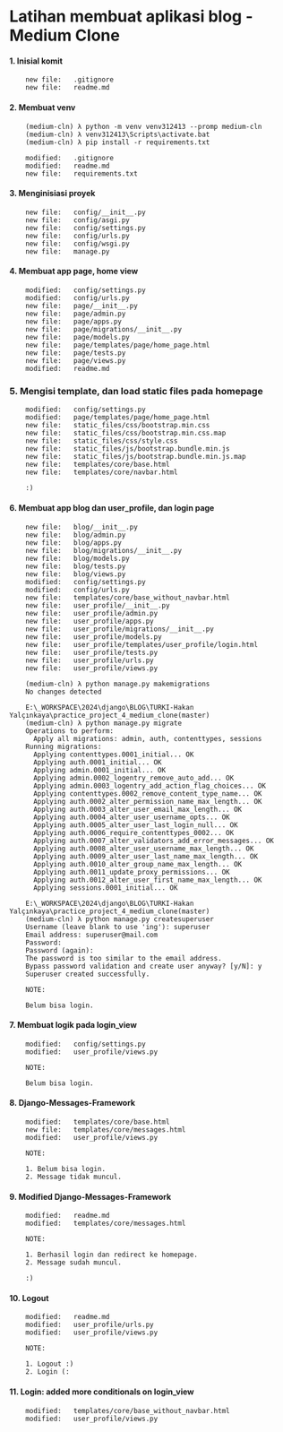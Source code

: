 # Latihan membuat aplikasi blog - Medium Clone


#### 1. Inisial komit

        new file:   .gitignore
        new file:   readme.md

#### 2. Membuat venv

        (medium-cln) λ python -m venv venv312413 --promp medium-cln
        (medium-cln) λ venv312413\Scripts\activate.bat
        (medium-cln) λ pip install -r requirements.txt

        modified:   .gitignore
        modified:   readme.md
        new file:   requirements.txt

#### 3. Menginisiasi proyek

        new file:   config/__init__.py
        new file:   config/asgi.py
        new file:   config/settings.py
        new file:   config/urls.py
        new file:   config/wsgi.py
        new file:   manage.py

#### 4. Membuat app page, home view

        modified:   config/settings.py
        modified:   config/urls.py
        new file:   page/__init__.py
        new file:   page/admin.py
        new file:   page/apps.py
        new file:   page/migrations/__init__.py
        new file:   page/models.py
        new file:   page/templates/page/home_page.html
        new file:   page/tests.py
        new file:   page/views.py
        modified:   readme.md

### 5. Mengisi template, dan load static files pada homepage

        modified:   config/settings.py
        modified:   page/templates/page/home_page.html
        new file:   static_files/css/bootstrap.min.css
        new file:   static_files/css/bootstrap.min.css.map
        new file:   static_files/css/style.css
        new file:   static_files/js/bootstrap.bundle.min.js
        new file:   static_files/js/bootstrap.bundle.min.js.map
        new file:   templates/core/base.html
        new file:   templates/core/navbar.html

        :)

#### 6. Membuat app blog dan user_profile, dan login page

        new file:   blog/__init__.py
        new file:   blog/admin.py
        new file:   blog/apps.py
        new file:   blog/migrations/__init__.py
        new file:   blog/models.py
        new file:   blog/tests.py
        new file:   blog/views.py
        modified:   config/settings.py
        modified:   config/urls.py
        new file:   templates/core/base_without_navbar.html
        new file:   user_profile/__init__.py
        new file:   user_profile/admin.py
        new file:   user_profile/apps.py
        new file:   user_profile/migrations/__init__.py
        new file:   user_profile/models.py
        new file:   user_profile/templates/user_profile/login.html
        new file:   user_profile/tests.py
        new file:   user_profile/urls.py
        new file:   user_profile/views.py

        (medium-cln) λ python manage.py makemigrations
        No changes detected

        E:\_WORKSPACE\2024\django\BLOG\TURKI-Hakan Yalçınkaya\practice_project_4_medium_clone(master)
        (medium-cln) λ python manage.py migrate
        Operations to perform:
          Apply all migrations: admin, auth, contenttypes, sessions
        Running migrations:
          Applying contenttypes.0001_initial... OK
          Applying auth.0001_initial... OK
          Applying admin.0001_initial... OK
          Applying admin.0002_logentry_remove_auto_add... OK
          Applying admin.0003_logentry_add_action_flag_choices... OK
          Applying contenttypes.0002_remove_content_type_name... OK
          Applying auth.0002_alter_permission_name_max_length... OK
          Applying auth.0003_alter_user_email_max_length... OK
          Applying auth.0004_alter_user_username_opts... OK
          Applying auth.0005_alter_user_last_login_null... OK
          Applying auth.0006_require_contenttypes_0002... OK
          Applying auth.0007_alter_validators_add_error_messages... OK
          Applying auth.0008_alter_user_username_max_length... OK
          Applying auth.0009_alter_user_last_name_max_length... OK
          Applying auth.0010_alter_group_name_max_length... OK
          Applying auth.0011_update_proxy_permissions... OK
          Applying auth.0012_alter_user_first_name_max_length... OK
          Applying sessions.0001_initial... OK

        E:\_WORKSPACE\2024\django\BLOG\TURKI-Hakan Yalçınkaya\practice_project_4_medium_clone(master)
        (medium-cln) λ python manage.py createsuperuser
        Username (leave blank to use 'ing'): superuser
        Email address: superuser@mail.com
        Password:
        Password (again):
        The password is too similar to the email address.
        Bypass password validation and create user anyway? [y/N]: y
        Superuser created successfully.

        NOTE:

        Belum bisa login.

#### 7. Membuat logik pada login_view

        modified:   config/settings.py
        modified:   user_profile/views.py

        NOTE:

        Belum bisa login.

#### 8. Django-Messages-Framework

        modified:   templates/core/base.html
        new file:   templates/core/messages.html
        modified:   user_profile/views.py

        NOTE:

        1. Belum bisa login.
        2. Message tidak muncul.

#### 9. Modified Django-Messages-Framework

        modified:   readme.md
        modified:   templates/core/messages.html

        NOTE:

        1. Berhasil login dan redirect ke homepage.
        2. Message sudah muncul.

        :)

#### 10. Logout

        modified:   readme.md
        modified:   user_profile/urls.py
        modified:   user_profile/views.py

        NOTE:

        1. Logout :)
        2. Login (:

#### 11. Login: added more conditionals on login_view

        modified:   templates/core/base_without_navbar.html
        modified:   user_profile/views.py